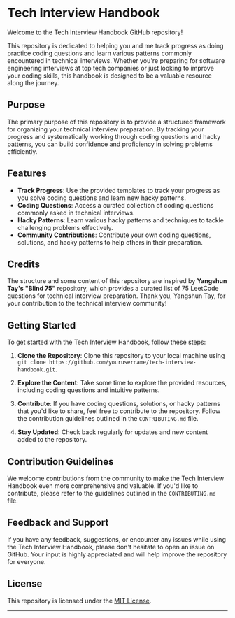 # Tech Interview Handbook

Welcome to the Tech Interview Handbook GitHub repository!

This repository is dedicated to helping you and me track progress as doing practice coding questions and learn various patterns commonly encountered in technical interviews. Whether you're preparing for software engineering interviews at top tech companies or just looking to improve your coding skills, this handbook is designed to be a valuable resource along the journey.

## Purpose

The primary purpose of this repository is to provide a structured framework for organizing your technical interview preparation. By tracking your progress and systematically working through coding questions and hacky patterns, you can build confidence and proficiency in solving problems efficiently.

## Features

- **Track Progress**: Use the provided templates to track your progress as you solve coding questions and learn new hacky patterns.
- **Coding Questions**: Access a curated collection of coding questions commonly asked in technical interviews.
- **Hacky Patterns**: Learn various hacky patterns and techniques to tackle challenging problems effectively.
- **Community Contributions**: Contribute your own coding questions, solutions, and hacky patterns to help others in their preparation.

## Credits

The structure and some content of this repository are inspired by <b> Yangshun Tay's "Blind 75" </b> repository, which provides a curated list of 75 LeetCode questions for technical interview preparation. Thank you, Yangshun Tay, for your contribution to the technical interview community!

## Getting Started

To get started with the Tech Interview Handbook, follow these steps:

1. **Clone the Repository**: Clone this repository to your local machine using `git clone https://github.com/yourusername/tech-interview-handbook.git`.

2. **Explore the Content**: Take some time to explore the provided resources, including coding questions and intuitive patterns.

3. **Contribute**: If you have coding questions, solutions, or hacky patterns that you'd like to share, feel free to contribute to the repository. Follow the contribution guidelines outlined in the `CONTRIBUTING.md` file.

4. **Stay Updated**: Check back regularly for updates and new content added to the repository.

## Contribution Guidelines

We welcome contributions from the community to make the Tech Interview Handbook even more comprehensive and valuable. If you'd like to contribute, please refer to the guidelines outlined in the `CONTRIBUTING.md` file.

## Feedback and Support

If you have any feedback, suggestions, or encounter any issues while using the Tech Interview Handbook, please don't hesitate to open an issue on GitHub. Your input is highly appreciated and will help improve the repository for everyone.

## License

This repository is licensed under the [MIT License](LICENSE).

---


